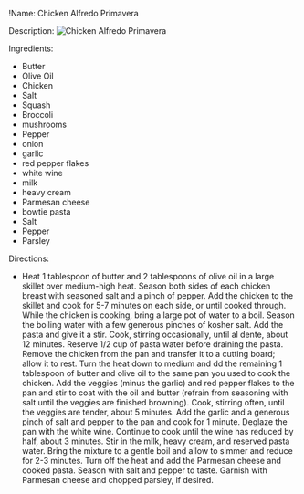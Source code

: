 !Name: Chicken Alfredo Primavera

Description:
![Chicken Alfredo Primavera](https://www.themealdb.com/images/media/meals/syqypv1486981727.jpg "Chicken Alfredo Primavera")

Ingredients:
- Butter
- Olive Oil
- Chicken
- Salt
- Squash
- Broccoli
- mushrooms
- Pepper
- onion
- garlic
- red pepper flakes
- white wine
- milk
- heavy cream
- Parmesan cheese
- bowtie pasta
- Salt
- Pepper
- Parsley

Directions:
- Heat 1 tablespoon of butter and 2 tablespoons of olive oil in a large skillet over medium-high heat. Season both sides of each chicken breast with seasoned salt and a pinch of pepper. Add the chicken to the skillet and cook for 5-7 minutes on each side, or until cooked through.  While the chicken is cooking, bring a large pot of water to a boil. Season the boiling water with a few generous pinches of kosher salt. Add the pasta and give it a stir. Cook, stirring occasionally, until al dente, about 12 minutes. Reserve 1/2 cup of  pasta water before draining the pasta.  Remove the chicken from the pan and transfer it to a cutting board; allow it to rest. Turn the heat down to medium and dd the remaining 1 tablespoon of butter and olive oil to the same pan you used to cook the chicken. Add the veggies (minus the garlic) and red pepper flakes to the pan and stir to coat with the oil and butter (refrain from seasoning with salt until the veggies are finished browning). Cook, stirring often, until the veggies are tender, about 5 minutes. Add the garlic and a generous pinch of salt and pepper to the pan and cook for 1 minute.  Deglaze the pan with the white wine. Continue to cook until the wine has reduced by half, about 3 minutes. Stir in the milk, heavy cream, and reserved pasta water. Bring the mixture to a gentle boil and allow to simmer and reduce for 2-3 minutes. Turn off the heat and add the Parmesan cheese and cooked pasta. Season with salt and pepper to taste. Garnish with Parmesan cheese and chopped parsley, if desired. 
